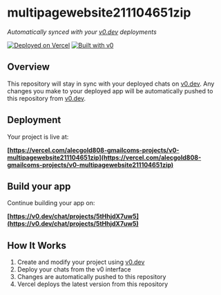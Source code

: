 # multipagewebsite211104651zip

*Automatically synced with your [v0.dev](https://v0.dev) deployments*

[![Deployed on Vercel](https://img.shields.io/badge/Deployed%20on-Vercel-black?style=for-the-badge&logo=vercel)](https://vercel.com/alecgold808-gmailcoms-projects/v0-multipagewebsite211104651zip)
[![Built with v0](https://img.shields.io/badge/Built%20with-v0.dev-black?style=for-the-badge)](https://v0.dev/chat/projects/5tHhjdX7uw5)

## Overview

This repository will stay in sync with your deployed chats on [v0.dev](https://v0.dev).
Any changes you make to your deployed app will be automatically pushed to this repository from [v0.dev](https://v0.dev).

## Deployment

Your project is live at:

**[https://vercel.com/alecgold808-gmailcoms-projects/v0-multipagewebsite211104651zip](https://vercel.com/alecgold808-gmailcoms-projects/v0-multipagewebsite211104651zip)**

## Build your app

Continue building your app on:

**[https://v0.dev/chat/projects/5tHhjdX7uw5](https://v0.dev/chat/projects/5tHhjdX7uw5)**

## How It Works

1. Create and modify your project using [v0.dev](https://v0.dev)
2. Deploy your chats from the v0 interface
3. Changes are automatically pushed to this repository
4. Vercel deploys the latest version from this repository
